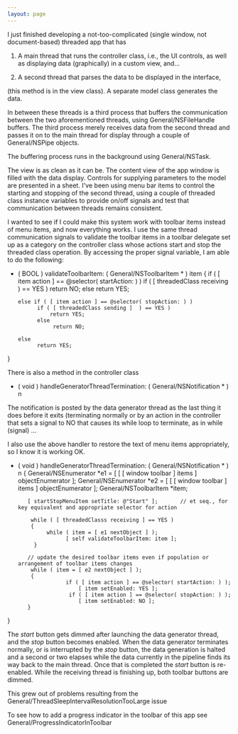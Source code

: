 ```yaml
---
layout: page
---
```


I just finished developing a not-too-complicated (single window, not document-based) threaded app that has

1. A main thread that runs the controller class, i.e., the UI controls, as well as displaying data (graphically) in a custom view, and...

2. A second thread that parses the data to be displayed in the interface,

 (this method is in the view class). A separate model class generates the data.

In between these threads is a third process that buffers the communication between the two aforementioned threads, using General/NSFileHandle buffers.
The third process merely receives data from the second thread and passes it on to the main thread for display through a couple of General/NSPipe objects.

The buffering process runs in the background using General/NSTask.

The view is as clean as it can be. The content view of the app window is filled with the data display. Controls for supplying parameters to the model
are presented in a sheet. I've been using menu bar items to control the starting and stopping of the second thread, using a
couple of threaded class instance variables to provide on/off signals and test that communication between threads remains consistent.

I wanted to see if I could make this system work with toolbar items instead of menu items, and now everything works.
I use the same thread communication signals to validate the toolbar items in a toolbar delegate set up as a category on
the controller class whose actions start and stop the threaded class operation. By accessing the proper signal variable, I am
able to do the following:

    

- ( BOOL ) validateToolbarItem: ( General/NSToolbarItem * ) item
{
      if ( [ item action ] == @selector( startAction: ) )
            if ( [ threadedClass receiving ) == YES )
                 return NO;
            else
                 return YES;
      
      else if ( [ item action ] == @selector( stopAction: ) )
            if ( [ threadedClass sending ]  ) == YES ) 
                return YES;
            else
                 return NO;

      else
            return YES;
}


There is also a method in the controller class

- ( void ) handleGeneratorThreadTermination: ( General/NSNotification * ) n

The notification is posted by the data generator thread as the last thing it does before it exits (terminating normally or by an action
in the controller that sets a signal to NO that causes its     while loop to terminate, as in      while (signal) ...

I also use the above handler to restore the text of menu items appropriately, so I know it is working OK.

    
- ( void ) handleGeneratorThreadTermination: ( General/NSNotification * ) n
{
           General/NSEnumerator *e1 = [ [ [ window toolbar ] items ] objectEnumerator ];
           General/NSEnumerator *e2 = [ [ [ window toolbar ] items ] objectEnumerator ];
           General/NSToolbarItem *item;
          
         [ startStopMenuItem setTitle: @"Start" ];       // et seq., for key equivalent and appropriate selector for action
          
          while ( [ threadedClasss receiving ] == YES )
          {
               while ( item = [ e1 nextObject ] );
                     [ self validateToolbarItem: item ];
           }
          
         // update the desired toolbar items even if population or arrangement of toolbar items changes
          while ( item = [ e2 nextObject ] );
          {
                     if ( [ item action ] == @selector( startAction: ) );
                         [ item setEnabled: YES ];
                      if ( [ item action ] == @selector( stopAction: ) );
                         [ item setEnabled: NO ];
         }
}


The *start* button gets dimmed after launching the data generator thread, and the *stop* button becomes enabled.
When the data generator terminates normally, or is interrupted by the *stop* button, the data generation is halted and a second or two
elapses while the data currently in the pipeline finds its way back to the main thread. Once that is completed the *start* button is
re-enabled. While the receiving thread is finishing up, both toolbar buttons are dimmed.

This grew out of problems resulting from the General/ThreadSleepIntervalResolutionTooLarge issue

To see how to add a progress indicator in the toolbar of this app see General/ProgressIndicatorInToolbar